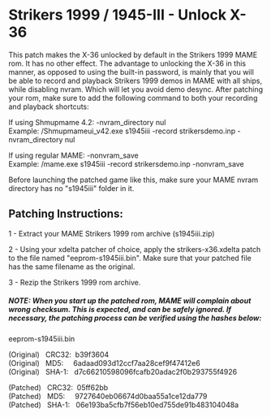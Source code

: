 # **Strikers 1999 / 1945-III - Unlock X-36**

This patch makes the X-36 unlocked by default in the Strikers 1999 MAME rom. It has no other effect. The advantage to unlocking the X-36 in this manner, as opposed to using the built-in password, is mainly that you will be able to record and playback Strikers 1999 demos in MAME with all ships, while disabling nvram. Which will let you avoid demo desync. After patching your rom, make sure to add the following command to both your recording and playback shortcuts:  

If using Shmupmame 4.2:  -nvram_directory nul          
Example: /Shmupmameui_v42.exe s1945iii -record strikersdemo.inp -nvram_directory nul

If using regular MAME:    -nonvram_save                 
Example: /mame.exe s1945iii -record strikersdemo.inp -nonvram_save  

Before launching the patched game like this, make sure your MAME nvram directory has no "s1945iii" folder in it.

## Patching Instructions:

1 - Extract your MAME Strikers 1999 rom archive (s1945iii.zip)

2 - Using your xdelta patcher of choice, apply the strikers-x36.xdelta patch to the file named "eeprom-s1945iii.bin". Make sure that your patched file has the same filename as the original.

3 - Rezip the Strikers 1999 rom archive.
  
  
##### NOTE: When you start up the patched rom, MAME will complain about wrong checksum. This is expected, and can be safely ignored. If necessary, the patching process can be verified using the hashes below:
  
eeprom-s1945iii.bin

(Original) &nbsp; CRC32:&nbsp; b39f3604  
(Original) &nbsp; MD5:  &nbsp; &nbsp;   6adaad093d12ccf7aa28cef9f47412e6  
(Original) &nbsp; SHA-1: &nbsp; d7c66210598096fcafb20adac2f0b293755f4926  
  
(Patched) &nbsp; CRC32:&nbsp; 05ff62bb  
(Patched) &nbsp; MD5:  &nbsp; &nbsp;   9727640eb06674d0baa55a1ce12da779  
(Patched) &nbsp;  SHA-1: &nbsp; 06e193ba5cfb7f56eb10ed755de91b483104048a  
